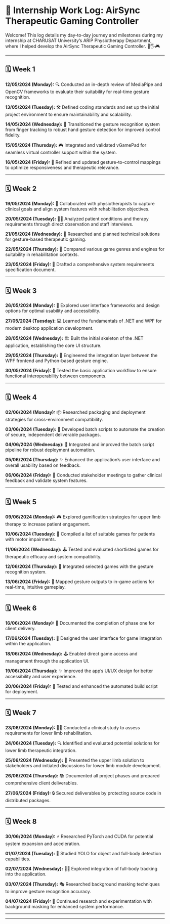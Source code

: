 # 📝 Internship Work Log: AirSync Therapeutic Gaming Controller

Welcome! This log details my day-to-day journey and milestones during my internship at CHARUSAT University’s ARIP Physiotherapy Department, where I helped develop the AirSync Therapeutic Gaming Controller. 🚀🖐️🎮

---


## 🗓️ Week 1

**12/05/2024 (Monday):**
🔍 Conducted an in-depth review of MediaPipe and OpenCV frameworks to evaluate their suitability for real-time gesture recognition.

**13/05/2024 (Tuesday):**
🛠️ Defined coding standards and set up the initial project environment to ensure maintainability and scalability.

**14/05/2024 (Wednesday):**
🤚 Transitioned the gesture recognition system from finger tracking to robust hand gesture detection for improved control fidelity.

**15/05/2024 (Thursday):**
🎮 Integrated and validated vGamePad for seamless virtual controller support within the system.

**16/05/2024 (Friday):**
🔄 Refined and updated gesture-to-control mappings to optimize responsiveness and therapeutic relevance.

---

## 🗓️ Week 2

**19/05/2024 (Monday):**
🤝 Collaborated with physiotherapists to capture clinical goals and align system features with rehabilitation objectives.

**20/05/2024 (Tuesday):**
🧑‍⚕️ Analyzed patient conditions and therapy requirements through direct observation and staff interviews.

**21/05/2024 (Wednesday):**
🧠 Researched and planned technical solutions for gesture-based therapeutic gaming.

**22/05/2024 (Thursday):**
🎲 Compared various game genres and engines for suitability in rehabilitation contexts.

**23/05/2024 (Friday):**
📝 Drafted a comprehensive system requirements specification document.

---

## 🗓️ Week 3

**26/05/2024 (Monday):**
🎨 Explored user interface frameworks and design options for optimal usability and accessibility.

**27/05/2024 (Tuesday):**
💻 Learned the fundamentals of .NET and WPF for modern desktop application development.

**28/05/2024 (Wednesday):**
🏗️ Built the initial skeleton of the .NET application, establishing the core UI structure.

**29/05/2024 (Thursday):**
🔗 Engineered the integration layer between the WPF frontend and Python-based gesture engine.

**30/05/2024 (Friday):**
🧪 Tested the basic application workflow to ensure functional interoperability between components.

---

## 🗓️ Week 4

**02/06/2024 (Monday):**
📦 Researched packaging and deployment strategies for cross-environment compatibility.

**03/06/2024 (Tuesday):**
📜 Developed batch scripts to automate the creation of secure, independent deliverable packages.

**04/06/2024 (Wednesday):**
🔄 Integrated and improved the batch script pipeline for robust deployment automation.

**05/06/2024 (Thursday):**
✨ Enhanced the application’s user interface and overall usability based on feedback.

**06/06/2024 (Friday):**
👥 Conducted stakeholder meetings to gather clinical feedback and validate system features.

---

## 🗓️ Week 5

**09/06/2024 (Monday):**
🎮 Explored gamification strategies for upper limb therapy to increase patient engagement.

**10/06/2024 (Tuesday):**
📝 Compiled a list of suitable games for patients with motor impairments.

**11/06/2024 (Wednesday):**
🕹️ Tested and evaluated shortlisted games for therapeutic efficacy and system compatibility.

**12/06/2024 (Thursday):**
🔗 Integrated selected games with the gesture recognition system.

**13/06/2024 (Friday):**
🎯 Mapped gesture outputs to in-game actions for real-time, intuitive gameplay.

---

## 🗓️ Week 6

**16/06/2024 (Monday):**
📑 Documented the completion of phase one for client delivery.

**17/06/2024 (Tuesday):**
🎨 Designed the user interface for game integration within the application.

**18/06/2024 (Wednesday):**
🕹️ Enabled direct game access and management through the application UI.

**19/06/2024 (Thursday):**
✨ Improved the app’s UI/UX design for better accessibility and user experience.

**20/06/2024 (Friday):**
🧪 Tested and enhanced the automated build script for deployment.

---

## 🗓️ Week 7

**23/06/2024 (Monday):**
🧑‍⚕️ Conducted a clinical study to assess requirements for lower limb rehabilitation.

**24/06/2024 (Tuesday):**
🔍 Identified and evaluated potential solutions for lower limb therapeutic integration.

**25/06/2024 (Wednesday):**
📢 Presented the upper limb solution to stakeholders and initiated discussions for lower limb module development.

**26/06/2024 (Thursday):**
📚 Documented all project phases and prepared comprehensive client deliverables.

**27/06/2024 (Friday):**
🔒 Secured deliverables by protecting source code in distributed packages.

---

## 🗓️ Week 8

**30/06/2024 (Monday):**
⚡ Researched PyTorch and CUDA for potential system expansion and acceleration.

**01/07/2024 (Tuesday):**
🦾 Studied YOLO for object and full-body detection capabilities.

**02/07/2024 (Wednesday):**
🧍‍♂️ Explored integration of full-body tracking into the application.

**03/07/2024 (Thursday):**
🎭 Researched background masking techniques to improve gesture recognition accuracy.

**04/07/2024 (Friday):**
🔬 Continued research and experimentation with background masking for enhanced system performance.

---

---

